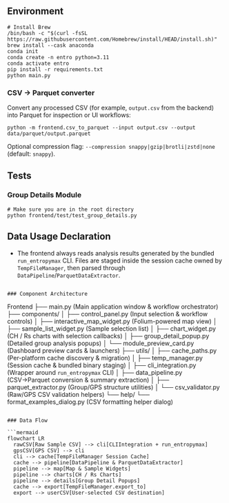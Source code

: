 ## Environment

```shell
# Install Brew
/bin/bash -c "$(curl -fsSL https://raw.githubusercontent.com/Homebrew/install/HEAD/install.sh)"
brew install --cask anaconda
conda init
conda create -n entro python=3.11
conda activate entro
pip install -r requirements.txt
python main.py
```

### CSV → Parquet converter

Convert any processed CSV (for example, `output.csv` from the backend) into Parquet for inspection or UI workflows:

```shell
python -m frontend.csv_to_parquet --input output.csv --output data/parquet/output.parquet
```

Optional compression flag: `--compression snappy|gzip|brotli|zstd|none` (default: `snappy`).

## Tests

### Group Details Module

```shell
# Make sure you are in the root directory
python frontend/test/test_group_details.py
```

## Data Usage Declaration

- The frontend always reads analysis results generated by the bundled `run_entropymax` CLI. Files are staged inside the session cache owned by `TempFileManager`, then parsed through `DataPipeline`/`ParquetDataExtractor`.

```

### Component Architecture

```
Frontend
├── main.py (Main application window & workflow orchestrator)
├── components/
│   ├── control_panel.py (Input selection & workflow controls)
│   ├── interactive_map_widget.py (Folium-powered map view)
│   ├── sample_list_widget.py (Sample selection list)
│   ├── chart_widget.py (CH / Rs charts with selection callbacks)
│   ├── group_detail_popup.py (Detailed group analysis popups)
│   └── module_preview_card.py (Dashboard preview cards & launchers)
├── utils/
│   ├── cache_paths.py (Per-platform cache discovery & migration)
│   ├── temp_manager.py (Session cache & bundled binary staging)
│   ├── cli_integration.py (Wrapper around `run_entropymax` CLI)
│   ├── data_pipeline.py (CSV→Parquet conversion & summary extraction)
│   ├── parquet_extractor.py (Group/GPS structure utilities)
│   └── csv_validator.py (Raw/GPS CSV validation helpers)
└── help/
  └── format_examples_dialog.py (CSV formatting helper dialog)
```

### Data Flow

```mermaid
flowchart LR
  rawCSV[Raw Sample CSV] --> cli[CLIIntegration + run_entropymax]
  gpsCSV[GPS CSV] --> cli
  cli --> cache[TempFileManager Session Cache]
  cache --> pipeline[DataPipeline & ParquetDataExtractor]
  pipeline --> map[Map & Sample Widgets]
  pipeline --> charts[CH / Rs Charts]
  pipeline --> details[Group Detail Popups]
  cache --> export[TempFileManager.export_to]
  export --> userCSV[User-selected CSV destination]
```